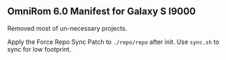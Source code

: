 ## OmniRom 6.0 Manifest for Galaxy S I9000


Removed most of un-necessary projects.

Apply the Force Repo Sync Patch to `./repo/repo` after init.
Use `sync.sh` to sync for low footprint.
